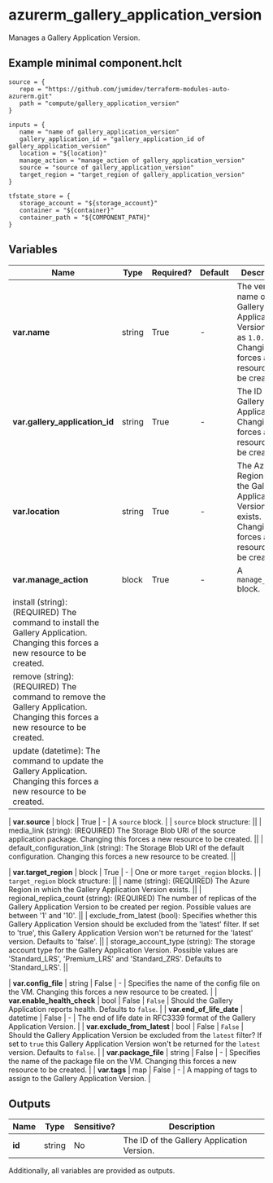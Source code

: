 # azurerm_gallery_application_version

Manages a Gallery Application Version.

## Example minimal component.hclt

```hcl
source = {
   repo = "https://github.com/jumidev/terraform-modules-auto-azurerm.git" 
   path = "compute/gallery_application_version" 
}

inputs = {
   name = "name of gallery_application_version" 
   gallery_application_id = "gallery_application_id of gallery_application_version" 
   location = "${location}" 
   manage_action = "manage_action of gallery_application_version" 
   source = "source of gallery_application_version" 
   target_region = "target_region of gallery_application_version" 
}

tfstate_store = {
   storage_account = "${storage_account}" 
   container = "${container}" 
   container_path = "${COMPONENT_PATH}" 
}

```

## Variables

| Name | Type | Required? |  Default  |  Description |
| ---- | ---- | --------- |  ----------- | ----------- |
| **var.name** | string | True | -  |  The version name of the Gallery Application Version, such as `1.0.0`. Changing this forces a new resource to be created. | 
| **var.gallery_application_id** | string | True | -  |  The ID of the Gallery Application. Changing this forces a new resource to be created. | 
| **var.location** | string | True | -  |  The Azure Region where the Gallery Application Version exists. Changing this forces a new resource to be created. | 
| **var.manage_action** | block | True | -  |  A `manage_action` block. | | `manage_action` block structure: || 
|   install (string): (REQUIRED) The command to install the Gallery Application. Changing this forces a new resource to be created. ||
|   remove (string): (REQUIRED) The command to remove the Gallery Application. Changing this forces a new resource to be created. ||
|   update (datetime): The command to update the Gallery Application. Changing this forces a new resource to be created. ||

| **var.source** | block | True | -  |  A `source` block. | | `source` block structure: || 
|   media_link (string): (REQUIRED) The Storage Blob URI of the source application package. Changing this forces a new resource to be created. ||
|   default_configuration_link (string): The Storage Blob URI of the default configuration. Changing this forces a new resource to be created. ||

| **var.target_region** | block | True | -  |  One or more `target_region` blocks. | | `target_region` block structure: || 
|   name (string): (REQUIRED) The Azure Region in which the Gallery Application Version exists. ||
|   regional_replica_count (string): (REQUIRED) The number of replicas of the Gallery Application Version to be created per region. Possible values are between '1' and '10'. ||
|   exclude_from_latest (bool): Specifies whether this Gallery Application Version should be excluded from the 'latest' filter. If set to 'true', this Gallery Application Version won't be returned for the 'latest' version. Defaults to 'false'. ||
|   storage_account_type (string): The storage account type for the Gallery Application Version. Possible values are 'Standard_LRS', 'Premium_LRS' and 'Standard_ZRS'. Defaults to 'Standard_LRS'. ||

| **var.config_file** | string | False | -  |  Specifies the name of the config file on the VM. Changing this forces a new resource to be created. | 
| **var.enable_health_check** | bool | False | `False`  |  Should the Gallery Application reports health. Defaults to `false`. | 
| **var.end_of_life_date** | datetime | False | -  |  The end of life date in RFC3339 format of the Gallery Application Version. | 
| **var.exclude_from_latest** | bool | False | `False`  |  Should the Gallery Application Version be excluded from the `latest` filter? If set to `true` this Gallery Application Version won't be returned for the `latest` version. Defaults to `false`. | 
| **var.package_file** | string | False | -  |  Specifies the name of the package file on the VM. Changing this forces a new resource to be created. | 
| **var.tags** | map | False | -  |  A mapping of tags to assign to the Gallery Application Version. | 



## Outputs

| Name | Type | Sensitive? | Description |
| ---- | ---- | --------- | --------- |
| **id** | string | No  | The ID of the Gallery Application Version. | 

Additionally, all variables are provided as outputs.
